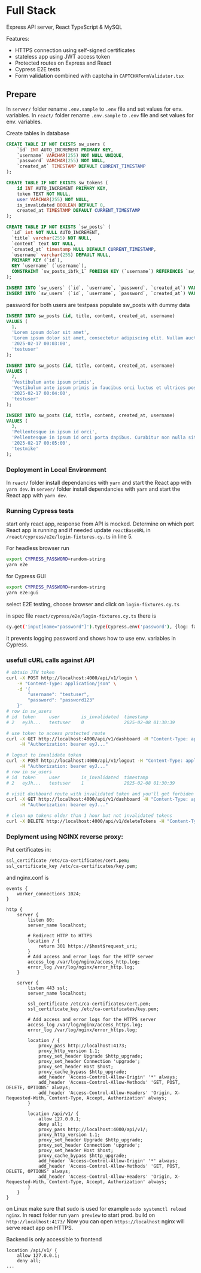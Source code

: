 # Full Stack

Express API server, React TypeScript & MySQL
 
Features:
- HTTPS connection using self-signed certificates
- stateless app using JWT access token
- Protected routes on Express and React
- Cypress E2E tests
- Form validation combined with captcha in `CAPTCHAFormValidator.tsx`


## Prepare

In `server/` folder rename `.env.sample` to `.env` file  and set values for env. variables.
In `react/` folder rename `.env.sample` to `.env` file  and set values for env. variables.

Create tables in database

```SQL
CREATE TABLE IF NOT EXISTS sw_users (
    `id` INT AUTO_INCREMENT PRIMARY KEY,
    `username` VARCHAR(255) NOT NULL UNIQUE,
    `password` VARCHAR(255) NOT NULL,
    `created_at` TIMESTAMP DEFAULT CURRENT_TIMESTAMP
);

CREATE TABLE IF NOT EXISTS sw_tokens (
    id INT AUTO_INCREMENT PRIMARY KEY,
    token TEXT NOT NULL,
    user VARCHAR(255) NOT NULL,
    is_invalidated BOOLEAN DEFAULT 0,
    created_at TIMESTAMP DEFAULT CURRENT_TIMESTAMP
);

CREATE TABLE IF NOT EXISTS `sw_posts` (
  `id` int NOT NULL AUTO_INCREMENT,
  `title` varchar(255) NOT NULL,
  `content` text NOT NULL,
  `created_at` timestamp NULL DEFAULT CURRENT_TIMESTAMP,
  `username` varchar(255) DEFAULT NULL,
  PRIMARY KEY (`id`),
  KEY `username` (`username`),
  CONSTRAINT `sw_posts_ibfk_1` FOREIGN KEY (`username`) REFERENCES `sw_users` (`username`)
);

INSERT INTO `sw_users` (`id`, `username`, `password`, `created_at`) VALUES (1, 'testuser', '$2a$10$byNQLVU8Aj2t598.iSUn5uYRGySkT6Q4iAgySfeJBrEJAGDcrRj5W', '2025-03-26 00:12:00');
INSERT INTO `sw_users` (`id`, `username`, `password`, `created_at`) VALUES (2, 'testmike', '$2a$10$byNQLVU8Aj2t598.iSUn5uYRGySkT6Q4iAgySfeJBrEJAGDcrRj5W', '2025-03-26 00:16:11');
```

password for both users are testpass
populate sw_posts with dummy data

```sql
INSERT INTO sw_posts (id, title, content, created_at, username) 
VALUES (
  1, 
  'Lorem ipsum dolor sit amet', 
  'Lorem ipsum dolor sit amet, consectetur adipiscing elit. Nullam auctor, nisl eget ultricies tincidunt', 
  '2025-02-17 00:03:00', 
  'testuser'
);

INSERT INTO sw_posts (id, title, content, created_at, username) 
VALUES (
  2, 
  'Vestibulum ante ipsum primis', 
  'Vestibulum ante ipsum primis in faucibus orci luctus et ultrices posuere cubilia curae.', 
  '2025-02-17 00:04:00', 
  'testuser'
);

INSERT INTO sw_posts (id, title, content, created_at, username) 
VALUES (
  3, 
  'Pellentesque in ipsum id orci', 
  'Pellentesque in ipsum id orci porta dapibus. Curabitur non nulla sit amet nisl tempus convallis quis ac lectus', 
  '2025-02-17 00:05:00', 
  'testmike'
);
```

### Deployment in Local Environment

In `react/` folder install dependancies with `yarn` and start the React app with `yarn dev`.
in `server/` folder install dependancies with `yarn` and start the React app with `yarn dev`.

### Running Cypress tests

start only react app, response from API is mocked. Determine on which port React app is running and if needed update `reactBaseURL` in `/react/cypress/e2e/login-fixtures.cy.ts` in line 5.

For headless browser run
```sh
export CYPRESS_PASSWORD=random-string
yarn e2e
``` 

for Cypress GUI
```sh
export CYPRESS_PASSWORD=random-string
yarn e2e:gui
``` 

select E2E testing, choose browser and click on `login-fixtures.cy.ts`

in spec file `react/cypress/e2e/login-fixtures.cy.ts` there is

```sh
cy.get('input[name="password"]').type(Cypress.env('password'), {log: false})
```
it prevents logging password and shows how to use env. variables in Cypress.

### usefull cURL calls against API

```sh
# obtain JTW token
curl -X POST http://localhost:4000/api/v1/login \
    -H "Content-Type: application/json" \
    -d '{
        "username": "testuser",
        "password": "password123"
    }'
# row in sw_users
# id  token     user        is_invalidated  timestamp
# 2   eyJh...   testuser    0               2025-02-08 01:30:39

# use token to access protected route
curl -X GET http://localhost:4000/api/v1/dashboard -H "Content-Type: application/json" \
     -H "Authorization: bearer eyJ..."

# logout to invalidate token
curl -X POST http://localhost:4000/api/v1/logout -H "Content-Type: application/json" \
     -H "Authorization: bearer eyJ..."
# row in sw_users
# id  token     user        is_invalidated  timestamp
# 2   eyJh...   testuser    1               2025-02-08 01:30:39

# visit dashboard route with invalidated token and you'll get forbiden
curl -X GET http://localhost:4000/api/v1/dashboard -H "Content-Type: application/json" \
     -H "Authorization: bearer eyJ..."

# clean up tokens older than 1 hour but not invalidated tokens
curl -X DELETE http://localhost:4000/api/v1/deleteTokens -H "Content-Type: application/json"
```

### Deplyment using NGINX reverse proxy:

Put certificates in:
```sh
ssl_certificate /etc/ca-certificates/cert.pem;
ssl_certificate_key /etc/ca-certificates/key.pem;
```
and nginx.conf is

```
events {
    worker_connections 1024;
}

http {
    server {
        listen 80;
        server_name localhost;

        # Redirect HTTP to HTTPS
        location / {
            return 301 https://$host$request_uri;
        }
        # Add access and error logs for the HTTP server
        access_log /var/log/nginx/access_http.log;
        error_log /var/log/nginx/error_http.log;
    }

    server {
        listen 443 ssl;
        server_name localhost;

        ssl_certificate /etc/ca-certificates/cert.pem;
        ssl_certificate_key /etc/ca-certificates/key.pem;

        # Add access and error logs for the HTTPS server
        access_log /var/log/nginx/access_https.log;
        error_log /var/log/nginx/error_https.log;

        location / {
            proxy_pass http://localhost:4173;
            proxy_http_version 1.1;
            proxy_set_header Upgrade $http_upgrade;
            proxy_set_header Connection 'upgrade';
            proxy_set_header Host $host;
            proxy_cache_bypass $http_upgrade;
            add_header 'Access-Control-Allow-Origin' '*' always;
            add_header 'Access-Control-Allow-Methods' 'GET, POST, DELETE, OPTIONS' always;
            add_header 'Access-Control-Allow-Headers' 'Origin, X-Requested-With, Content-Type, Accept, Authorization' always;
        }

        location /api/v1/ {
            allow 127.0.0.1;
            deny all;
            proxy_pass http://localhost:4000/api/v1/;
            proxy_http_version 1.1;
            proxy_set_header Upgrade $http_upgrade;
            proxy_set_header Connection 'upgrade';
            proxy_set_header Host $host;
            proxy_cache_bypass $http_upgrade;
            add_header 'Access-Control-Allow-Origin' '*' always;
            add_header 'Access-Control-Allow-Methods' 'GET, POST, DELETE, OPTIONS' always;
            add_header 'Access-Control-Allow-Headers' 'Origin, X-Requested-With, Content-Type, Accept, Authorization' always;
        }
    }
}
```
on Linux make sure that sudo is used for example `sudo systemctl reload nginx`. In react folder run `yarn preview` to start prod. build on `http://localhost:4173/`
Now you can open `https://localhost` nginx will serve react app on HTTPS.

Backend is only accessible to frontend
```
location /api/v1/ {
    allow 127.0.0.1;
    deny all;
...
```
